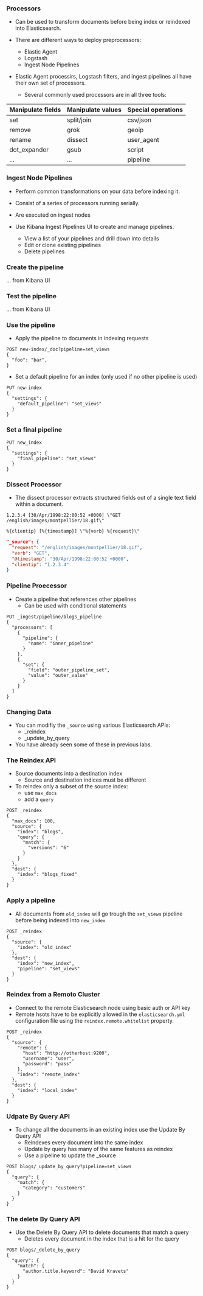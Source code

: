 ### Processors

- Can be used to transform documents before being index or reindexed into Elasticsearch.
- There are different ways to deploy preprocessors:
  - Elastic Agent
  - Logstash
  - Ingest Node Pipelines

- Elastic Agent processirs, Logstash filters, and ingest pipelines all have their own set of processors.
  - Several commonly used processors are in all three tools:

| Manipulate fields     | Manipulate values     | Special operations |
|-----------------------|-----------------------|--------------------|
| set                   | split/join            | csv/json           |
| remove                | grok                  | geoip              |
| rename                | dissect               | user_agent         |
| dot_expander          | gsub                  | script             |
| ...                   | ...                   | pipeline           |

### Ingest Node Pipelines

- Perform common transformations on your data before indexing it.
- Consist of a series of processors running serially.
- Are executed on ingest nodes

- Use Kibana Ingest Pipelines UI to create and manage pipelines.
  - View a list of your pipelines and drill down into details
  - Edit or clone existing pipelines
  - Delete pipelines

### Create the pipeline

... from Kibana UI

### Test the pipeline

... from Kibana UI

### Use the pipeline

- Apply the pipeline to documents in indexing requests

```http
POST new-index/_doc?pipeline=set_views
{
  "foo": "bar",
}
```

- Set a default pipeline for an index (only used if no other pipeline is used)

```http
PUT new-index
{
  "settings": {
    "default_pipeline": "set_views"
  }
}
```

### Set a final pipeline

```http
PUT new_index
{
  "settings": {
    "final_pipeline": "set_views"
  }
}
```

### Dissect Processor

- The dissect processor extracts structured fields out of a single text field within a document.

`1.2.3.4 [30/Apr/1998:22:00:52 +0000] \"GET /english/images/montpellier/18.gif\"`

`%{clientip} [%{timestamp}] \"%{verb} %{request}\"`

```json
"_source": {
  "request": "/english/images/montpellier/18.gif",
  "verb": "GET",
  "@timestamp": "30/Apr/1998:22:00:52 +0000",
  "clientip": "1.2.3.4"
}
```

### Pipeline Proecessor

- Create a pipeline that references other pipelines
  - Can be used with conditional statements

```http
PUT _ingest/pipeline/blogs_pipeline
{
  "processors": [
    {
      "pipeline": {
        "name": "inner_pipeline"
      }
    },
    {
      "set": {
        "field": "outer_pipeline_set",
        "value": "outer_value"
      }
    }
  ]
}
```

### Changing Data

- You can modifiy the `_source` using various Elasticsearch APIs:
  - _reindex
  - _update_by_query
- You have already seen some of these in previous labs.

### The Reindex API

- Source documents into a destination index
  - Source and destination indices must be different
- To reindex only a subset of the source index:
  - use `max_docs`
  - add a `query`

```http
POST _reindex
{
  "max_docs": 100,
  "source": {
    "index": "blogs",
    "query": {
      "match": {
        "versions": "6"
      }
    }
  },
  "dest": {
    "index": "blogs_fixed"
  }
}
```

### Apply a pipeline

- All documents from `old_index` will go trough the `set_views` pipeline before being indexed into `new_index`

```http
POST _reindex
{
  "source": {
    "index": "old_index"
  },
  "dest": {
    "index": "new_index",
    "pipeline": "set_views"
  }
}
```

### Reindex from a Remoto Cluster

- Connect to the remote Elasticsearch node using basic auth or API key
- Remote hsots have to be explicitly allowed in the `elasticsearch.yml` configuration file using the `reindex.remote.whitelist` property.

```http
POST _reindex
{
  "source": {
    "remote": {
      "host": "http://otherhost:9200",
      "username": "user",
      "password": "pass"
    },
    "index": "remote_index"
  },
  "dest": {
    "index": "local_index"
  }
}
```

### Udpate By Query API

- To change all the documents in an existing index use the Update By Query API
  - Reindexes every document into the same index
  - Update by query has many of the same features as reindex
  - Use a pipeline to update the _source

```http
POST blogs/_update_by_query?pipeline=set_views
{
  "query": {
    "match": {
      "category": "customers"
    }
  }
}
```

### The delete By Query API

- Use the Delete By Query API to delete documents that match a query
  - Deletes every document in the index that is a hit for the query

```http
POST blogs/_delete_by_query
{
  "query": {
    "match": {
      "author.title.keyword": "David Kravets"
    }
  }
}
```
